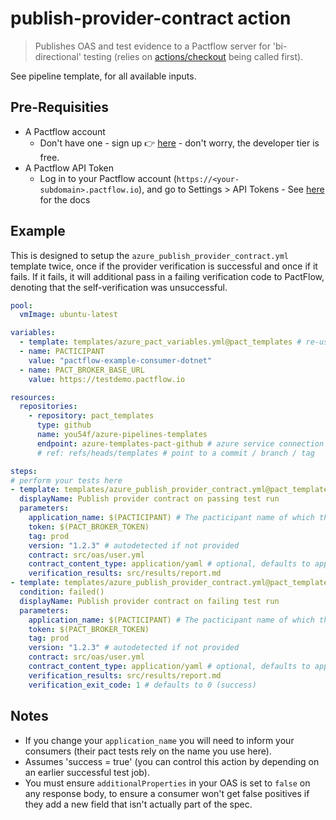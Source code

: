 # publish-provider-contract action

> Publishes OAS and test evidence to a Pactflow server for 'bi-directional' testing (relies on [actions/checkout](https://github.com/marketplace/actions/checkout) being called first).

See pipeline template, for all available inputs.

## Pre-Requisities

- A Pactflow account
  - Don't have one - sign up 👉 [here](https://pactflow.io/try-for-free) - don't worry, the developer tier is free.
- A Pactflow API Token
  - Log in to your Pactflow account (`https://<your-subdomain>.pactflow.io`), and go to Settings > API Tokens - See [here](/#configuring-your-api-token) for the docs

## Example

This is designed to setup the `azure_publish_provider_contract.yml` template twice, once if the provider verification is successful and once if it fails. If it fails, it will additional pass in a failing verification code to PactFlow, denoting that the self-verification was unsuccessful.

```yaml
pool:
  vmImage: ubuntu-latest

variables:
  - template: templates/azure_pact_variables.yml@pact_templates # re-use common variables, to set commit, branch and build uri
  - name: PACTICIPANT
    value: "pactflow-example-consumer-dotnet"
  - name: PACT_BROKER_BASE_URL
    value: https://testdemo.pactflow.io

resources:
  repositories:
    - repository: pact_templates
      type: github
      name: you54f/azure-pipelines-templates
      endpoint: azure-templates-pact-github # azure service connection to allow read-only access to github repo
      # ref: refs/heads/templates # point to a commit / branch / tag

steps:
# perform your tests here
- template: templates/azure_publish_provider_contract.yml@pact_templates
  displayName: Publish provider contract on passing test run
  parameters:
    application_name: $(PACTICIPANT) # The pacticipant name of which the branch belongs to
    token: $(PACT_BROKER_TOKEN)
    tag: prod
    version: "1.2.3" # autodetected if not provided
    contract: src/oas/user.yml
    contract_content_type: application/yaml # optional, defaults to application/yml
    verification_results: src/results/report.md
- template: templates/azure_publish_provider_contract.yml@pact_templates
  condition: failed()
  displayName: Publish provider contract on failing test run
  parameters:
    application_name: $(PACTICIPANT) # The pacticipant name of which the branch belongs to
    token: $(PACT_BROKER_TOKEN)
    tag: prod
    version: "1.2.3" # autodetected if not provided
    contract: src/oas/user.yml
    contract_content_type: application/yaml # optional, defaults to application/yml
    verification_results: src/results/report.md
    verification_exit_code: 1 # defaults to 0 (success)
```

## Notes

- If you change your `application_name` you will need to inform your consumers (their pact tests rely on the name you use here).
- Assumes 'success = true' (you can control this action by depending on an earlier successful test job).
- You must ensure `additionalProperties` in your OAS is set to `false` on any response body, to ensure a consumer won't get false positives if they add a new field that isn't actually part of the spec.
